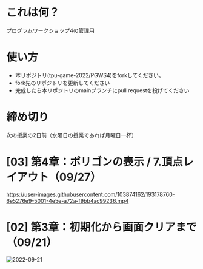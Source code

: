 # これは何？
プログラムワークショップ4の管理用

# 使い方

- 本リポジトリ(tpu-game-2022/PGWS4)をforkしてください。
- fork先のリポジトリを更新してください
- 完成したら本リポジトリのmainブランチにpull requestを投げてください


# 締め切り
次の授業の2日前（水曜日の授業であれば月曜日一杯）


# [03] 第4章：ポリゴンの表示 / 7.頂点レイアウト（09/27）

https://user-images.githubusercontent.com/103874162/193178760-6e5276e9-5001-4e5e-a72a-f9bb4ac99236.mp4


# [02] 第3章：初期化から画面クリアまで（09/21）

![2022-09-21](https://user-images.githubusercontent.com/103874162/191472908-105389c0-634a-4ee4-9f90-0442512c53e0.png)
